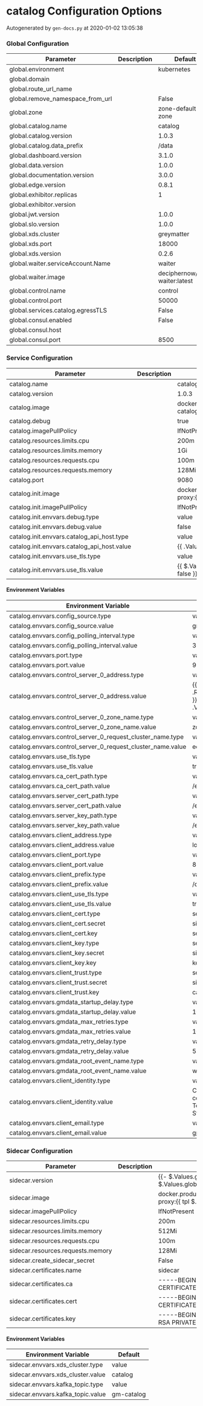 # catalog Configuration Options

Autogenerated by `gen-docs.py` at 2020-01-02 13:05:38

### Global Configuration

|            Parameter            |Description|           Default           |
|---------------------------------|-----------|-----------------------------|
|global.environment               |           |kubernetes                   |
|global.domain                    |           |                             |
|global.route_url_name            |           |                             |
|global.remove_namespace_from_url |           |False                        |
|global.zone                      |           |zone-default-zone            |
|global.catalog.name              |           |catalog                      |
|global.catalog.version           |           |1.0.3                        |
|global.catalog.data_prefix       |           |/data                        |
|global.dashboard.version         |           |3.1.0                        |
|global.data.version              |           |1.0.0                        |
|global.documentation.version     |           |3.0.0                        |
|global.edge.version              |           |0.8.1                        |
|global.exhibitor.replicas        |           |                            1|
|global.exhibitor.version         |           |                             |
|global.jwt.version               |           |1.0.0                        |
|global.slo.version               |           |1.0.0                        |
|global.xds.cluster               |           |greymatter                   |
|global.xds.port                  |           |                        18000|
|global.xds.version               |           |0.2.6                        |
|global.waiter.serviceAccount.Name|           |waiter                       |
|global.waiter.image              |           |deciphernow/k8s-waiter:latest|
|global.control.name              |           |control                      |
|global.control.port              |           |                        50000|
|global.services.catalog.egressTLS|           |False                        |
|global.consul.enabled            |           |False                        |
|global.consul.host               |           |                             |
|global.consul.port               |           |                         8500|

### Service Configuration

|                 Parameter                 |Description|                                           Default                                            |
|-------------------------------------------|-----------|----------------------------------------------------------------------------------------------|
|catalog.name                               |           |catalog                                                                                       |
|catalog.version                            |           |1.0.3                                                                                         |
|catalog.image                              |           |docker.production.deciphernow.com/deciphernow/gm-catalog:{{ $.Values.global.catalog.version }}|
|catalog.debug                              |           |true                                                                                          |
|catalog.imagePullPolicy                    |           |IfNotPresent                                                                                  |
|catalog.resources.limits.cpu               |           |200m                                                                                          |
|catalog.resources.limits.memory            |           |1Gi                                                                                           |
|catalog.resources.requests.cpu             |           |100m                                                                                          |
|catalog.resources.requests.memory          |           |128Mi                                                                                         |
|catalog.port                               |           |                                                                                          9080|
|catalog.init.image                         |           |docker.production.deciphernow.com/deciphernow/gm-proxy:{{ tpl $.Values.sidecar.version $ }}   |
|catalog.init.imagePullPolicy               |           |IfNotPresent                                                                                  |
|catalog.init.envvars.debug.type            |           |value                                                                                         |
|catalog.init.envvars.debug.value           |           |false                                                                                         |
|catalog.init.envvars.catalog_api_host.type |           |value                                                                                         |
|catalog.init.envvars.catalog_api_host.value|           |{{ .Values.catalog.name }}:{{ .Values.catalog.port }}                                         |
|catalog.init.envvars.use_tls.type          |           |value                                                                                         |
|catalog.init.envvars.use_tls.value         |           |{{ $.Values.global.services.catalog.egressTLS \| default false }}                              |

#### Environment Variables

|                   Environment Variable                    |                                                   Default                                                    |
|-----------------------------------------------------------|--------------------------------------------------------------------------------------------------------------|
|catalog.envvars.config_source.type                         |value                                                                                                         |
|catalog.envvars.config_source.value                        |gmdata                                                                                                        |
|catalog.envvars.config_polling_interval.type               |value                                                                                                         |
|catalog.envvars.config_polling_interval.value              |300s                                                                                                          |
|catalog.envvars.port.type                                  |value                                                                                                         |
|catalog.envvars.port.value                                 |9080                                                                                                          |
|catalog.envvars.control_server_0_address.type              |value                                                                                                         |
|catalog.envvars.control_server_0_address.value             |{{ .Values.global.control.name }}.{{ .Release.Namespace }}.svc.cluster.local:{{ .Values.global.control.port }}|
|catalog.envvars.control_server_0_zone_name.type            |value                                                                                                         |
|catalog.envvars.control_server_0_zone_name.value           |zone-default-zone                                                                                             |
|catalog.envvars.control_server_0_request_cluster_name.type |value                                                                                                         |
|catalog.envvars.control_server_0_request_cluster_name.value|edge                                                                                                          |
|catalog.envvars.use_tls.type                               |value                                                                                                         |
|catalog.envvars.use_tls.value                              |true                                                                                                          |
|catalog.envvars.ca_cert_path.type                          |value                                                                                                         |
|catalog.envvars.ca_cert_path.value                         |/etc/pki/ca.crt                                                                                               |
|catalog.envvars.server_cert_path.type                      |value                                                                                                         |
|catalog.envvars.server_cert_path.value                     |/etc/pki/server.crt                                                                                           |
|catalog.envvars.server_key_path.type                       |value                                                                                                         |
|catalog.envvars.server_key_path.value                      |/etc/pki/server.key                                                                                           |
|catalog.envvars.client_address.type                        |value                                                                                                         |
|catalog.envvars.client_address.value                       |localhost                                                                                                     |
|catalog.envvars.client_port.type                           |value                                                                                                         |
|catalog.envvars.client_port.value                          |8080                                                                                                          |
|catalog.envvars.client_prefix.type                         |value                                                                                                         |
|catalog.envvars.client_prefix.value                        |/data                                                                                                         |
|catalog.envvars.client_use_tls.type                        |value                                                                                                         |
|catalog.envvars.client_use_tls.value                       |true                                                                                                          |
|catalog.envvars.client_cert.type                           |secret                                                                                                        |
|catalog.envvars.client_cert.secret                         |sidecar-certs                                                                                                 |
|catalog.envvars.client_cert.key                            |server_b64                                                                                                    |
|catalog.envvars.client_key.type                            |secret                                                                                                        |
|catalog.envvars.client_key.secret                          |sidecar-certs                                                                                                 |
|catalog.envvars.client_key.key                             |key_b64                                                                                                       |
|catalog.envvars.client_trust.type                          |secret                                                                                                        |
|catalog.envvars.client_trust.secret                        |sidecar-certs                                                                                                 |
|catalog.envvars.client_trust.key                           |ca_b64                                                                                                        |
|catalog.envvars.gmdata_startup_delay.type                  |value                                                                                                         |
|catalog.envvars.gmdata_startup_delay.value                 |10s                                                                                                           |
|catalog.envvars.gmdata_max_retries.type                    |value                                                                                                         |
|catalog.envvars.gmdata_max_retries.value                   |100                                                                                                           |
|catalog.envvars.gmdata_retry_delay.type                    |value                                                                                                         |
|catalog.envvars.gmdata_retry_delay.value                   |5s                                                                                                            |
|catalog.envvars.gmdata_root_event_name.type                |value                                                                                                         |
|catalog.envvars.gmdata_root_event_name.value               |world                                                                                                         |
|catalog.envvars.client_identity.type                       |value                                                                                                         |
|catalog.envvars.client_identity.value                      |CN=gm-control,OU=Engineering,O=Decipher Technology Studios,=Alexandria,=Virginia,C=US                         |
|catalog.envvars.client_email.type                          |value                                                                                                         |
|catalog.envvars.client_email.value                         |gm-control@deciphernow.com                                                                                    |

### Sidecar Configuration

|            Parameter            |Description|                                          Default                                          |
|---------------------------------|-----------|-------------------------------------------------------------------------------------------|
|sidecar.version                  |           |{{- $.Values.global.catalog.sidecar.version \| default $.Values.global.sidecar.version }}   |
|sidecar.image                    |           |docker.production.deciphernow.com/deciphernow/gm-proxy:{{ tpl $.Values.sidecar.version $ }}|
|sidecar.imagePullPolicy          |           |IfNotPresent                                                                               |
|sidecar.resources.limits.cpu     |           |200m                                                                                       |
|sidecar.resources.limits.memory  |           |512Mi                                                                                      |
|sidecar.resources.requests.cpu   |           |100m                                                                                       |
|sidecar.resources.requests.memory|           |128Mi                                                                                      |
|sidecar.create_sidecar_secret    |           |False                                                                                      |
|sidecar.certificates.name        |           |sidecar                                                                                    |
|sidecar.certificates.ca          |           |-----BEGIN CERTIFICATE----- ... -----END CERTIFICATE-----                                  |
|sidecar.certificates.cert        |           |-----BEGIN CERTIFICATE----- ... -----END CERTIFICATE-----                                  |
|sidecar.certificates.key         |           |-----BEGIN RSA PRIVATE KEY----- ... -----END RSA PRIVATE KEY-----                          |

#### Environment Variables

|      Environment Variable       | Default  |
|---------------------------------|----------|
|sidecar.envvars.xds_cluster.type |value     |
|sidecar.envvars.xds_cluster.value|catalog   |
|sidecar.envvars.kafka_topic.type |value     |
|sidecar.envvars.kafka_topic.value|gm-catalog|

